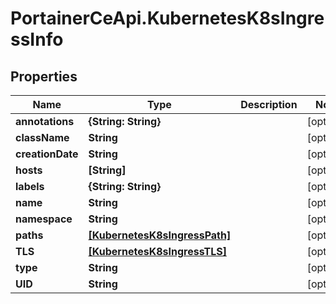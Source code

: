 # PortainerCeApi.KubernetesK8sIngressInfo

## Properties
Name | Type | Description | Notes
------------ | ------------- | ------------- | -------------
**annotations** | **{String: String}** |  | [optional] 
**className** | **String** |  | [optional] 
**creationDate** | **String** |  | [optional] 
**hosts** | **[String]** |  | [optional] 
**labels** | **{String: String}** |  | [optional] 
**name** | **String** |  | [optional] 
**namespace** | **String** |  | [optional] 
**paths** | [**[KubernetesK8sIngressPath]**](KubernetesK8sIngressPath.md) |  | [optional] 
**TLS** | [**[KubernetesK8sIngressTLS]**](KubernetesK8sIngressTLS.md) |  | [optional] 
**type** | **String** |  | [optional] 
**UID** | **String** |  | [optional] 


